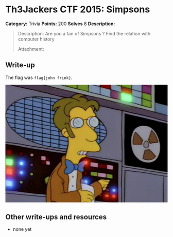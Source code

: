 # Th3Jackers CTF 2015: Simpsons

**Category:** Trivia
**Points:** 200
**Solves** 8
**Description:**

> Description: Are you a fan of Simpsons ? Find the relation with computer history
>
> Attachment:

## Write-up

The flag was `flag{john frink}`.

![](frink.png)

## Other write-ups and resources

* none yet

